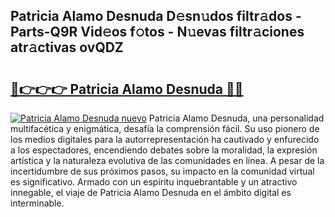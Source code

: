 ## Patricia Alamo Desnuda D𝚎sn𝚞dos filtr𝚊dos - Parts-Q9R Vid𝚎os f𝚘tos - N𝚞evas filtr𝚊ciones atr𝚊ctivas ovQDZ

# <h2><a href="http://mb24d4.tromn.icu/?c=Patricia+Alamo+Desnuda">🔗👉👉👉 Patricia Alamo Desnuda 🔗🔗</a></h2>

[![Patricia Alamo Desnuda nuevo](https://i.imgur.com/pEAQMta.gif)](http://mb24d4.tromn.icu/?c=Patricia+Alamo+Desnuda)
Patricia Alamo Desnuda, una personalidad multifacética y enigmática, desafía la comprensión fácil. Su uso pionero de los medios digitales para la autorrepresentación ha cautivado y enfurecido a los espectadores, encendiendo debates sobre la moralidad, la expresión artística y la naturaleza evolutiva de las comunidades en línea. A pesar de la incertidumbre de sus próximos pasos, su impacto en la comunidad virtual es significativo. Armado con un espíritu inquebrantable y un atractivo innegable, el viaje de Patricia Alamo Desnuda en el ámbito digital es interminable.
